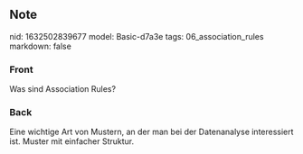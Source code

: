 ## Note
nid: 1632502839677
model: Basic-d7a3e
tags: 06_association_rules
markdown: false

### Front
Was sind Association Rules?

### Back
Eine wichtige Art von Mustern, an der man bei der Datenanalyse interessiert ist. Muster mit einfacher Struktur.

